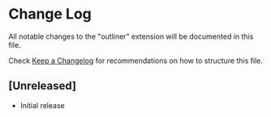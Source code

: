 # Change Log

All notable changes to the "outliner" extension will be documented in this file.

Check [Keep a Changelog](http://keepachangelog.com/) for recommendations on how to structure this file.

## [Unreleased]

- Initial release